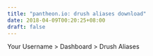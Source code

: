 ```yaml
---
title: "pantheon.io: drush aliases download"
date: 2018-04-09T00:20:25+08:00
draft: false
---
```


Your Username > Dashboard > Drush Aliases